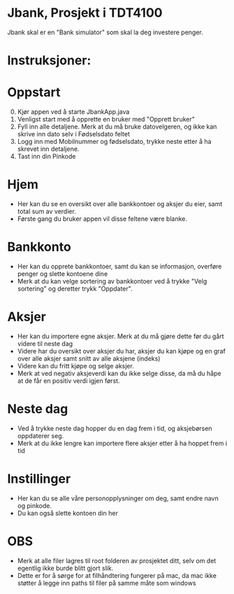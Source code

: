 # Jbank, Prosjekt i TDT4100

Jbank skal er en "Bank simulator" som skal la deg investere penger.

# Instruksjoner:
# Oppstart
0. Kjør appen ved å starte JbankApp.java
1. Venligst start med å opprette en bruker med "Opprett bruker"
2. Fyll inn alle detaljene. Merk at du må bruke datovelgeren, og ikke kan skrive inn dato selv i Fødselsdato feltet
3. Logg inn med Mobilnummer og fødselsdato, trykke neste etter å ha skrevet inn detaljene.
4. Tast inn din Pinkode

# Hjem
* Her kan du se en oversikt over alle bankkontoer og aksjer du eier, samt total sum av verdier.
* Første gang du bruker appen vil disse feltene være blanke.


# Bankkonto
* Her kan du opprete bankkontoer, samt du kan se informasjon, overføre penger og slette kontoene dine
* Merk at du kan velge sortering av bankkontoer ved å trykke "Velg sortering" og deretter trykk "Oppdater".

# Aksjer 
* Her kan du importere egne aksjer. Merk at du må gjøre dette før du gårt videre til neste dag
* Videre har du oversikt over aksjer du har, aksjer du kan kjøpe og en graf over alle aksjer samt snitt av alle aksjene (indeks)
* Videre kan du fritt kjøpe og selge aksjer.
* Merk at ved negativ aksjeverdi kan du ikke selge disse, da må du håpe at de får en positiv verdi igjen først.

# Neste dag
* Ved å trykke neste dag hopper du en dag frem i tid, og aksjebørsen oppdaterer seg.
* Merk at du ikke lengre kan importere flere aksjer etter å ha hoppet frem i tid

# Instillinger 
* Her kan du se alle våre personopplysninger om deg, samt endre navn og pinkode.
* Du kan også slette kontoen din her

# OBS 
* Merk at alle filer lagres til root folderen av prosjektet ditt, selv om det egentlig ikke burde blitt gjort slik.
* Dette er for å sørge for at filhåndtering fungerer på mac, da mac ikke støtter å legge inn paths til filer på samme måte som windows






